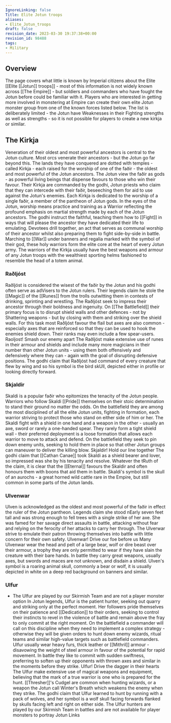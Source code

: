 ```yaml
---
IgnoreLinking: false
Title: Elite Jotun troops
aliases:
- Elite_Jotun_troops
draft: false
revision_date: 2023-03-30 19:37:38+00:00
revision_id: 98488
tags:
- Military
---
```


## Overview
The page covers what little is known by Imperial citizens about the Elite [[Elite [[Jotun]] troops]] - most of this information is not widely known across [[The Empire]] - but soldiers and commanders who have fought the Jotun before could be familiar with it.
Players who are interested in getting more involved in monstering at Empire can create their own elite Jotun monster group from one of the known forces listed below. The list is deliberately limited - the Jotun have Weaknesses in their Fighting strengths as well as strengths - so it is not possible for players to create a new kirkja or similar.
## The Kirkja
Veneration of their oldest and most powerful ancestors is central to the Jotun culture. Most orcs venerate their ancestors - but the Jotun go far beyond this. The lands they have conquered are dotted with temples - called Kirkja - each raised for the worship of one of the faðir - the oldest and most powerful of the Jotun ancestors. The Jotun view the faðir as gods - as powerful living beings that dispense favours to those who win their favour. Their Kirkja are commanded by the godhi, Jotun priests who claim that they can intercede with their faðir, beseeching them for aid to use against the Jotun's enemies.
Each Kirkja is dedicated to the worship of a single faðir, a member of the pantheon of Jotun gods. In the eyes of the Jotun, worship means practice and training as a Warrior reflecting the profound emphasis on martial strength made by each of the Jotun ancestors. The godhi instruct the faithful, teaching them how to [[Fight]] in ways that will please the ancestor they have dedicated their life to emulating. Devotees drill together, an act that serves as communal worship of their ancestor whilst also preparing them to fight side-by-side in battle.
Marching to [[War]] under banners and regalia marked with the symbol of their god, these holy warriors form the elite core at the heart of every Jotun army. The warriors of the Kirkja usually have the best weapons and armour of any Jotun troops with the wealthiest sporting helms fashioned to resemble the head of a totem animal.
### Raðljóst
Raðljóst is considered the wisest of the faðir by the Jotun and his godhi often serve as adVisers to the Jotun rulers. Their legends claim he stole the [[Magic]] of the [[Runes]] from the trolls outwitting them in contests of drinking, sprinting and wrestling. The Raðljóst seek to impress their ancestor through their boldness and ingenuity. On [[The Battlefield]] their primary focus is to disrupt shield walls and other defences - not by Shattering weapons - but by closing with them and striking over the shield walls. For this task most Raðljóst favour the flail but axes are also common - especially axes that are reinforced so that they can be used to hook the enemies shield down. Their ranks may even include a few spear-users.
Raoljost! Smash our enemy apart
The Raðljóst make extensive use of runes in their armour and shields and include many more magicians in their number than other Jotun units - using them both offensively and defensively where they can - again with the goal of disrupting defensive positions. The godhi claim that Raðljóst had command of every creature that flew by wing and so his symbol is the bird skUll, depicted either in profile or looking directly forward.
### Skjaldir
Skaldi is a popular faðir who epitomizes the tenacity of the Jotun people. Warriors who follow Skaldi [[Pride]] themselves on their stoic determination to stand their ground no matter the odds. On the battlefield they are among the most disciplined of all the elite Jotun units, fighting in formation, each warrior striving to protect those who stand on either side of him or her. The Skaldi fight with a shield in one hand and a weapon in the other - usually an axe, sword or rarely a one-handed spear. They rarely form a tight shield wall - their preferred deployment is a loose formation that allows each warrior to move to attack and defend. On the battlefield they seek to pin down enemy units, seeking to hold them in place so that other Jotun groups can maneuver to deliver the killing blow.
Skjaldir! Hold our line together
The godhi claim that [[Cathan Canae]] took Skaldi as a shield bearer and lover, so impressed was she by his tenacity and resolve. Whatever the tRuth of the claim, it is clear that the [[Eternal]] favours the Skaldir and often honours them with boons that aid them in battle. Skaldi's symbol is the skull of an aurochs - a great horned wild cattle rare in the Empire, but still common in some parts of the Jotun lands.
### Ulvenwar
Ulven is acknowledged as the oldest and most powerful of the faðir in effect the ruler of the Jotun pantheon. Legends claim she stood nEarly seven feet tall and was strong enough to fell trees with a single strike of her axe. She was famed for her savage direct assaults in battle, attacking without fear and relying on the ferocity of her attacks to carry her through. The Ulverwar strive to emulate their patron throwing themselves into battle with little concern for their own safety.
Ulvenwar! Drive our foe before us
Many Ulvenwar wear the head and pelt of a large bear, wolf or dire beast over their armour, a trophy they are only permitted to wear if they have slain the creature with their bare hands. In battle they carry great weapons, usually axes, but swords and maces are not unknown, and disdain a shield. Ulven's symbol is a roaring animal skull, commonly a bear or wolf, it is usually depicted in white on a deep red background on banners and similar. 
### Ulfur
* The Ulfur are played by our Skirmish Team and are not a player monster option
In Jotun legends, Ulfur is the patient hunter, seeking out quarry and striking only at the perfect moment. Her followers pride themselves on their patience and [[Dedication]] to their orders, seeking to control their instincts to revel in the violence of battle and remain above the fray to only commit at the right moment. On the battlefield a commander will call on this discipline when they need to implement a complex strategy - otherwise they will be given orders to hunt down enemy wizards, ritual teams and similar high-value targets such as battlefield commanders. Ulfur usually wear heavy furs, thick leather or [[Mithril]] armour - disavowing the weight of steel armour in favour of the potential for rapid movement. In battle they like to commit with sudden swiftness, preferring to soften up their opponents with thrown axes and similar in the moments before they strike. 
Ulfur! Drive the dagger in their hearts
The Ulfur make extensive use of magical weapons and equipment, believing that the mark of a true warrior is one who is prepared for the hunt. [[Thresher]]'s Cudgel are common when hunting wizards, or a weapon the Jotun call Winter's Breath which weakens the enemy when they strike. The godhi claim that Ulfur learned to hunt by running with a pack of wolves, and her symbol is a wolf skull facing forwards flanked by skulls facing left and right on either side.
The Ulfur hunters are played by our Skirmish Team in battles and are not available for player monsters to portray
Jotun Links